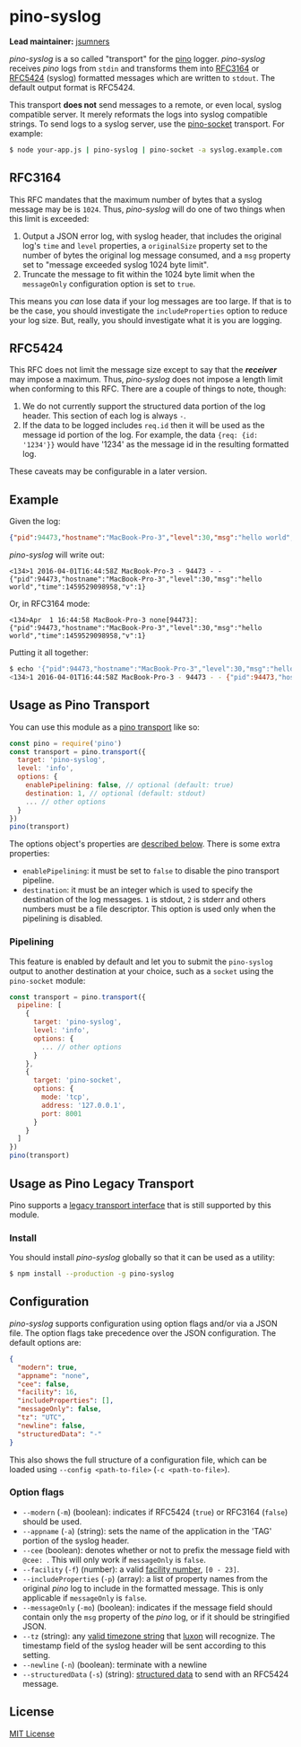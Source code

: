 # pino-syslog

**Lead maintainer:** [jsumners](https://github.com/jsumners)

*pino-syslog* is a so called "transport" for the [pino][pino] logger. *pino-syslog* receives *pino* logs from `stdin`
and transforms them into [RFC3164][rfc3164] or [RFC5424][rfc5424] (syslog) formatted messages which are written to
`stdout`. The default output format is RFC5424.

This transport **does not** send messages to a remote, or even local, syslog compatible server. It merely reformats the
logs into syslog compatible strings. To send logs to a syslog server, use the [pino-socket][pino-socket] transport.
For example:

```bash
$ node your-app.js | pino-syslog | pino-socket -a syslog.example.com
```

[pino]: https://www.npmjs.com/package/pino
[rfc3164]: https://tools.ietf.org/html/rfc3164
[rfc5424]: https://tools.ietf.org/html/rfc5424
[pino-socket]: https://www.npmjs.com/package/pino-socket

## RFC3164

This RFC mandates that the maximum number of bytes that a syslog message may be
is `1024`. Thus, *pino-syslog* will do one of two things when this limit is exceeded:

1. Output a JSON error log, with syslog header, that includes the original log's `time` and `level` properties, a
  `originalSize` property set to the number of bytes the original log message consumed, and a `msg` property set to
  "message exceeded syslog 1024 byte limit".
2. Truncate the message to fit within the 1024 byte limit when the `messageOnly` configuration option is set to `true`.

This means you *can* lose data if your log messages are too large. If that is to be the case, you should investigate
the `includeProperties` option to reduce your log size. But, really, you should investigate what it is you are logging.

## RFC5424

This RFC does not limit the message size except to say that the ***receiver*** may impose a maximum. Thus, *pino-syslog*
does not impose a length limit when conforming to this RFC. There are a couple of things to note, though:

1. We do not currently support the structured data portion of the log header. This section of each log is always `-`.
2. If the data to be logged includes `req.id` then it will be used as the message id portion of the log. For example,
  the data `{req: {id: '1234'}}` would have '1234' as the message id in the resulting formatted log.

These caveats may be configurable in a later version.

## Example

Given the log:

```json
{"pid":94473,"hostname":"MacBook-Pro-3","level":30,"msg":"hello world","time":1459529098958,"v":1}
```

*pino-syslog* will write out:

```
<134>1 2016-04-01T16:44:58Z MacBook-Pro-3 - 94473 - - {"pid":94473,"hostname":"MacBook-Pro-3","level":30,"msg":"hello world","time":1459529098958,"v":1}
```

Or, in RFC3164 mode:

```
<134>Apr  1 16:44:58 MacBook-Pro-3 none[94473]: {"pid":94473,"hostname":"MacBook-Pro-3","level":30,"msg":"hello world","time":1459529098958,"v":1}
```

Putting it all together:

```bash
$ echo '{"pid":94473,"hostname":"MacBook-Pro-3","level":30,"msg":"hello world","time":1459529098958,"v":1}' | node pino-syslog                                                       [s:0 l:8025]
<134>1 2016-04-01T16:44:58Z MacBook-Pro-3 - 94473 - - {"pid":94473,"hostname":"MacBook-Pro-3","level":30,"msg":"hello world","time":1459529098958,"v":1}
```


## Usage as Pino Transport

You can use this module as a [pino transport](https://getpino.io/#/docs/transports?id=v7-transports) like so:

```js
const pino = require('pino')
const transport = pino.transport({
  target: 'pino-syslog',
  level: 'info',
  options: {
    enablePipelining: false, // optional (default: true)
    destination: 1, // optional (default: stdout)
    ... // other options
  }
})
pino(transport)
```

The options object's properties are [described below](#configuration).
There is some extra properties:

+ `enablePipelining`: it must be set to `false` to disable the pino transport pipeline.
+ `destination`: it must be an integer which is used to specify the destination of the log messages. `1` is stdout, `2` is stderr and others numbers must be a file descriptor. This option is used only when the pipelining is disabled.

### Pipelining

This feature is enabled by default and let you to submit the `pino-syslog` output to another destination at your choice, such as a `socket` using the `pino-socket` module:

```js
const transport = pino.transport({
  pipeline: [
    {
      target: 'pino-syslog',
      level: 'info',
      options: {
        ... // other options
      }
    },
    {
      target: 'pino-socket',
      options: {
        mode: 'tcp',
        address: '127.0.0.1',
        port: 8001
      }
    }
  ]
})
pino(transport)
```


## Usage as Pino Legacy Transport

Pino supports a [legacy transport interface](https://getpino.io/#/docs/transports?id=legacy-transports)
that is still supported by this module.

### Install

You should install *pino-syslog* globally so that it can be used as a utility:

```bash
$ npm install --production -g pino-syslog
```

## Configuration

*pino-syslog* supports configuration using option flags and/or via a JSON file. The option flags take precedence over the JSON configuration. The default options are:

```json
{
  "modern": true,
  "appname": "none",
  "cee": false,
  "facility": 16,
  "includeProperties": [],
  "messageOnly": false,
  "tz": "UTC",
  "newline": false,
  "structuredData": "-"
}
```

This also shows the full structure of a configuration file, which can be loaded using `--config <path-to-file>` (`-c <path-to-file>`).

### Option flags

+ `--modern` (`-m`) (boolean): indicates if RFC5424 (`true`) or RFC3164 (`false`) should be used.
+ `--appname` (`-a`) (string): sets the name of the application in the 'TAG' portion of the syslog header.
+ `--cee` (boolean): denotes whether or not to prefix the message field with `@cee: `. This will only work if
  `messageOnly` is `false`.
+ `--facility` (`-f`) (number): a valid [facility number][facility], `[0 - 23]`.
+ `--includeProperties` (`-p`) (array<string>): a list of property names from the original *pino* log to include in the formatted
  message. This is only applicable if `messageOnly` is `false`.
+ `--messageOnly` (`-mo`) (boolean): indicates if the message field should contain only the `msg` property of the *pino* log, or
  if it should be stringified JSON.
+ `--tz` (string): any [valid timezone string][tzstring] that [luxon][luxon] will recognize. The timestamp field of the
  syslog header will be sent according to this setting.
+ `--newline` (`-n`) (boolean): terminate with a newline
+ `--structuredData` (`-s`) (string): [structured data](https://tools.ietf.org/html/rfc5424#section-6.3) to send with an RFC5424 message.

[facility]: https://tools.ietf.org/html/rfc3164#section-4.1.1
[tzstring]: https://en.wikipedia.org/wiki/List_of_tz_database_time_zones
[luxon]: https://moment.github.io/luxon/#/zones?id=specifying-a-zone

## License

[MIT License](http://jsumners.mit-license.org/)
